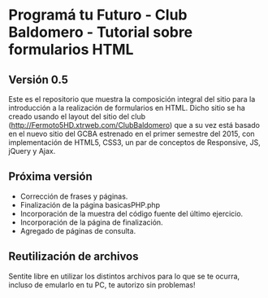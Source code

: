 # Programá tu Futuro - Club Baldomero - Tutorial sobre formularios HTML

## Versión 0.5
Este es el repositorio que muestra la composición integral del sitio para la introducción a la realización de formularios en HTML. 
Dicho sitio se ha creado usando el layout del sitio del club (http://Fermoto5HD.xtrweb.com/ClubBaldomero) que a su vez está basado en el nuevo sitio del GCBA estrenado en el primer semestre del 2015, con implementación de HTML5, CSS3, un par de conceptos de Responsive, JS, jQuery y Ajax.  

## Próxima versión 
- Corrección de frases y páginas. 
- Finalización de la página basicasPHP.php 
- Incorporación de la muestra del código fuente del último ejercicio. 
- Incorporación de la página de finalización. 
- Agregado de páginas de consulta. 

## Reutilización de archivos 
Sentite libre en utilizar los distintos archivos para lo que se te ocurra, incluso de emularlo en tu PC, te autorizo sin problemas! 